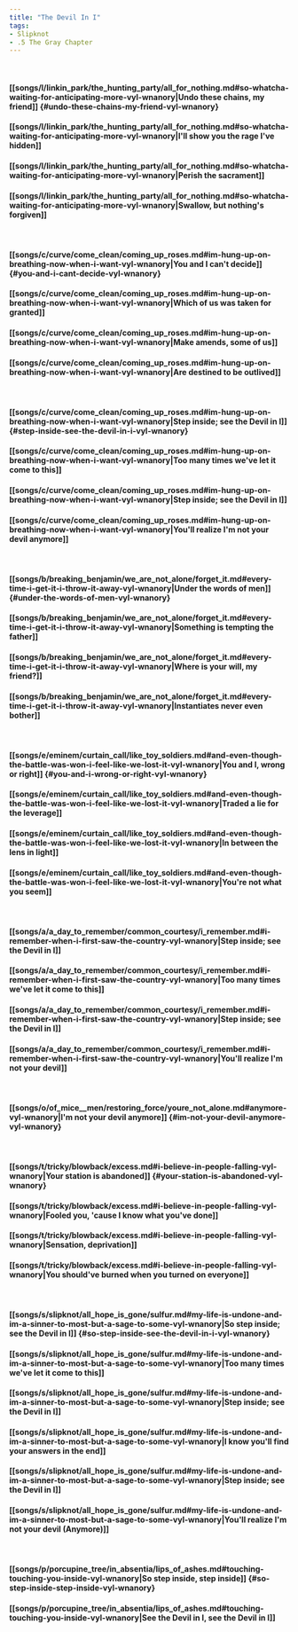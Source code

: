```yaml
---
title: "The Devil In I"
tags:
- Slipknot
- .5 The Gray Chapter
---
```

&nbsp;
#### [[songs/l/linkin_park/the_hunting_party/all_for_nothing.md#so-whatcha-waiting-for-anticipating-more-vyl-wnanory|Undo these chains, my friend]] {#undo-these-chains-my-friend-vyl-wnanory}
#### [[songs/l/linkin_park/the_hunting_party/all_for_nothing.md#so-whatcha-waiting-for-anticipating-more-vyl-wnanory|I'll show you the rage I've hidden]]
#### [[songs/l/linkin_park/the_hunting_party/all_for_nothing.md#so-whatcha-waiting-for-anticipating-more-vyl-wnanory|Perish the sacrament]]
#### [[songs/l/linkin_park/the_hunting_party/all_for_nothing.md#so-whatcha-waiting-for-anticipating-more-vyl-wnanory|Swallow, but nothing's forgiven]]
&nbsp;
#### [[songs/c/curve/come_clean/coming_up_roses.md#im-hung-up-on-breathing-now-when-i-want-vyl-wnanory|You and I can't decide]] {#you-and-i-cant-decide-vyl-wnanory}
#### [[songs/c/curve/come_clean/coming_up_roses.md#im-hung-up-on-breathing-now-when-i-want-vyl-wnanory|Which of us was taken for granted]]
#### [[songs/c/curve/come_clean/coming_up_roses.md#im-hung-up-on-breathing-now-when-i-want-vyl-wnanory|Make amends, some of us]]
#### [[songs/c/curve/come_clean/coming_up_roses.md#im-hung-up-on-breathing-now-when-i-want-vyl-wnanory|Are destined to be outlived]]
&nbsp;
#### [[songs/c/curve/come_clean/coming_up_roses.md#im-hung-up-on-breathing-now-when-i-want-vyl-wnanory|Step inside; see the Devil in I]] {#step-inside-see-the-devil-in-i-vyl-wnanory}
#### [[songs/c/curve/come_clean/coming_up_roses.md#im-hung-up-on-breathing-now-when-i-want-vyl-wnanory|Too many times we've let it come to this]]
#### [[songs/c/curve/come_clean/coming_up_roses.md#im-hung-up-on-breathing-now-when-i-want-vyl-wnanory|Step inside; see the Devil in I]]
#### [[songs/c/curve/come_clean/coming_up_roses.md#im-hung-up-on-breathing-now-when-i-want-vyl-wnanory|You'll realize I'm not your devil anymore]]
&nbsp;
#### [[songs/b/breaking_benjamin/we_are_not_alone/forget_it.md#every-time-i-get-it-i-throw-it-away-vyl-wnanory|Under the words of men]] {#under-the-words-of-men-vyl-wnanory}
#### [[songs/b/breaking_benjamin/we_are_not_alone/forget_it.md#every-time-i-get-it-i-throw-it-away-vyl-wnanory|Something is tempting the father]]
#### [[songs/b/breaking_benjamin/we_are_not_alone/forget_it.md#every-time-i-get-it-i-throw-it-away-vyl-wnanory|Where is your will, my friend?]]
#### [[songs/b/breaking_benjamin/we_are_not_alone/forget_it.md#every-time-i-get-it-i-throw-it-away-vyl-wnanory|Instantiates never even bother]]
&nbsp;
#### [[songs/e/eminem/curtain_call/like_toy_soldiers.md#and-even-though-the-battle-was-won-i-feel-like-we-lost-it-vyl-wnanory|You and I, wrong or right]] {#you-and-i-wrong-or-right-vyl-wnanory}
#### [[songs/e/eminem/curtain_call/like_toy_soldiers.md#and-even-though-the-battle-was-won-i-feel-like-we-lost-it-vyl-wnanory|Traded a lie for the leverage]]
#### [[songs/e/eminem/curtain_call/like_toy_soldiers.md#and-even-though-the-battle-was-won-i-feel-like-we-lost-it-vyl-wnanory|In between the lens in light]]
#### [[songs/e/eminem/curtain_call/like_toy_soldiers.md#and-even-though-the-battle-was-won-i-feel-like-we-lost-it-vyl-wnanory|You're not what you seem]]
&nbsp;
#### [[songs/a/a_day_to_remember/common_courtesy/i_remember.md#i-remember-when-i-first-saw-the-country-vyl-wnanory|Step inside; see the Devil in I]]
#### [[songs/a/a_day_to_remember/common_courtesy/i_remember.md#i-remember-when-i-first-saw-the-country-vyl-wnanory|Too many times we've let it come to this]]
#### [[songs/a/a_day_to_remember/common_courtesy/i_remember.md#i-remember-when-i-first-saw-the-country-vyl-wnanory|Step inside; see the Devil in I]]
#### [[songs/a/a_day_to_remember/common_courtesy/i_remember.md#i-remember-when-i-first-saw-the-country-vyl-wnanory|You'll realize I'm not your devil]]
&nbsp;
#### [[songs/o/of_mice__men/restoring_force/youre_not_alone.md#anymore-vyl-wnanory|I'm not your devil anymore]] {#im-not-your-devil-anymore-vyl-wnanory}
&nbsp;
#### [[songs/t/tricky/blowback/excess.md#i-believe-in-people-falling-vyl-wnanory|Your station is abandoned]] {#your-station-is-abandoned-vyl-wnanory}
#### [[songs/t/tricky/blowback/excess.md#i-believe-in-people-falling-vyl-wnanory|Fooled you, 'cause I know what you've done]]
#### [[songs/t/tricky/blowback/excess.md#i-believe-in-people-falling-vyl-wnanory|Sensation, deprivation]]
#### [[songs/t/tricky/blowback/excess.md#i-believe-in-people-falling-vyl-wnanory|You should've burned when you turned on everyone]]
&nbsp;
#### [[songs/s/slipknot/all_hope_is_gone/sulfur.md#my-life-is-undone-and-im-a-sinner-to-most-but-a-sage-to-some-vyl-wnanory|So step inside; see the Devil in I]] {#so-step-inside-see-the-devil-in-i-vyl-wnanory}
#### [[songs/s/slipknot/all_hope_is_gone/sulfur.md#my-life-is-undone-and-im-a-sinner-to-most-but-a-sage-to-some-vyl-wnanory|Too many times we've let it come to this]]
#### [[songs/s/slipknot/all_hope_is_gone/sulfur.md#my-life-is-undone-and-im-a-sinner-to-most-but-a-sage-to-some-vyl-wnanory|Step inside; see the Devil in I]]
#### [[songs/s/slipknot/all_hope_is_gone/sulfur.md#my-life-is-undone-and-im-a-sinner-to-most-but-a-sage-to-some-vyl-wnanory|I know you'll find your answers in the end]]
#### [[songs/s/slipknot/all_hope_is_gone/sulfur.md#my-life-is-undone-and-im-a-sinner-to-most-but-a-sage-to-some-vyl-wnanory|Step inside; see the Devil in I]]
#### [[songs/s/slipknot/all_hope_is_gone/sulfur.md#my-life-is-undone-and-im-a-sinner-to-most-but-a-sage-to-some-vyl-wnanory|You'll realize I'm not your devil (Anymore)]]
&nbsp;
#### [[songs/p/porcupine_tree/in_absentia/lips_of_ashes.md#touching-touching-you-inside-vyl-wnanory|So step inside, step inside]] {#so-step-inside-step-inside-vyl-wnanory}
#### [[songs/p/porcupine_tree/in_absentia/lips_of_ashes.md#touching-touching-you-inside-vyl-wnanory|See the Devil in I, see the Devil in I]]
